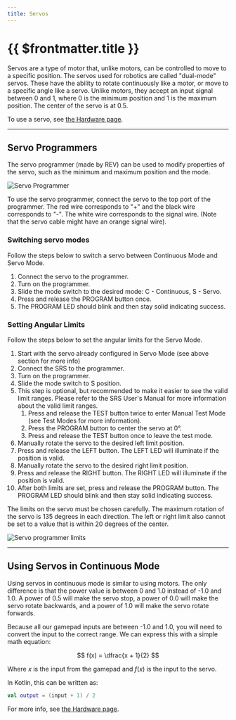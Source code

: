 ```yaml
---
title: Servos
---
```


# {{ $frontmatter.title }}

Servos are a type of motor that, unlike motors, can be controlled to move to a specific position. The servos used for 
robotics are called "dual-mode" servos. These have the ability to rotate continuously like a motor, or move to a specific
angle like a servo. Unlike motors, they accept an input signal between 0 and 1, where 0 is the minimum position and 1 is the
maximum position. The center of the servo is at 0.5.

To use a servo, see [the Hardware page](/hardware#accessing-servos).

---

## Servo Programmers

The servo programmer (made by REV) can be used to modify properties of the servo, such as the minimum and maximum 
position and the mode.

![Servo Programmer](/servo_programmer.png)

To use the servo programmer, connect the servo to the top port of the programmer. The red wire corresponds to "+" and
the black wire corresponds to "-". The white wire corresponds to the signal wire. (Note that the servo cable might have
an orange signal wire).

### Switching servo modes

Follow the steps below to switch a servo between Continuous Mode and Servo Mode.

 1. Connect the servo to the programmer.
 2. Turn on the programmer.
 3. Slide the mode switch to the desired mode: C - Continuous, S - Servo.
 4. Press and release the PROGRAM button once.
 5. The PROGRAM LED should blink and then stay solid indicating success.

### Setting Angular Limits

Follow the steps below to set the angular limits for the Servo Mode.

 1. Start with the servo already configured in Servo Mode (see above section for more info)
 2. Connect the SRS to the programmer.
 3. Turn on the programmer.
 4. Slide the mode switch to S position.
 5. This step is optional, but recommended to make it easier to see the valid limit ranges. Please refer to the SRS User's Manual for more information about the valid limit ranges.
    1. Press and release the TEST button twice to enter Manual Test Mode (see Test Modes for more information). 
    2. Press the PROGRAM button to center the servo at 0°. 
    3. Press and release the TEST button once to leave the test mode.
 6. Manually rotate the servo to the desired left limit position.
 7. Press and release the LEFT button. The LEFT LED will illuminate if the position is valid.
 8. Manually rotate the servo to the desired right limit position.
 9. Press and release the RIGHT button. The RIGHT LED will illuminate if the position is valid. 
10. After both limits are set, press and release the PROGRAM button. The PROGRAM LED should blink and then stay solid indicating success.

The limits on the servo must be chosen carefully. The maximum rotation of the servo is 135 degrees in each direction.
The left or right limit also cannot be set to a value that is within 20 degrees of the center.

![Servo programmer limits](/sp_limits.avif)

---

## Using Servos in Continuous Mode

Using servos in continuous mode is similar to using motors. The only difference is that the power value is between 
0 and 1.0 instead of -1.0 and 1.0. A power of 0.5 will make the servo stop, a power of 0.0 will make the servo rotate backwards,
and a power of 1.0 will make the servo rotate forwards.

Because all our gamepad inputs are between -1.0 and 1.0, you will need to convert the input to the correct range.
We can express this with a simple math equation:

$$ f(x) = \dfrac{x + 1}{2} $$

Where $x$ is the input from the gamepad and $f(x)$ is the input to the servo.

In Kotlin, this can be written as:

```kotlin
val output = (input + 1) / 2
```

For more info, see [the Hardware page](/hardware#accessing-servos).